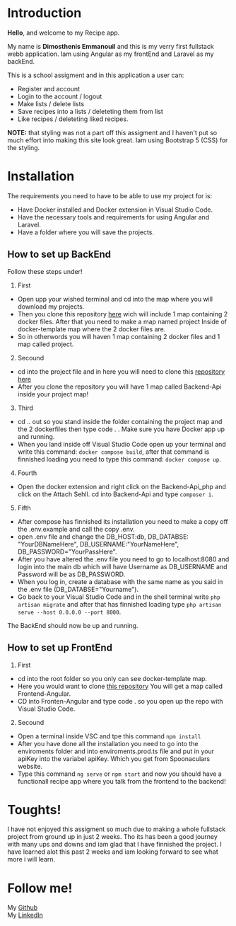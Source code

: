 
# Introduction

**Hello**, and welcome to my Recipe app.  
  
My name is **Dimosthenis Emmanouil** and this is my verry first fullstack webb application.
Iam using Angular as my frontEnd and Laravel as my backEnd.

This is a school assigment and in this application a user can:
- Register and account
- Login to the account / logout
- Make lists / delete lists
- Save recipes into a lists / deleteting them from list
- Like recipes / deleteting liked recipes.

**NOTE:** that styling was not a part off this assigment and I haven't put so much effort into
making this site look great. Iam using Bootstrap 5 (CSS) for the styling.


# Installation

The requirements you need to have to be able to use my project for is:

- Have Docker installed and Docker extension in Visual Studio Code.
- Have the necessary tools and requirements for using Angular and Laravel.
- Have a folder where you will save the projects.

## How to set up BackEnd

Follow these steps under!

1. First  
- Open upp your wished terminal and cd into the map where you will download my projects.
- Then you clone this repository [here](https://github.com/Albatraoz12/docker-template) wich will include 1 map containing 2 docker files. After that you need to make a map named project Inside of docker-template map where the 2 docker files are.
- So in otherwords you will haven 1 map containing 2 docker files and 1 map called project.

2. Secound  
- cd into the project file and in here you will need to clone this [repository here](https://github.com/Albatraoz12/Backend-Api)
- After you clone the repository you will have 1 map called Backend-Api inside your project map!

3. Third  
- cd .. out so you stand inside the folder containing the project map and the 2 dockerfiles then type code . . Make sure you have Docker app up and running.
- When you land inside off Visual Studio Code open up your terminal and write this command: `docker compose build`, after that command is finnished loading you need to type this command: `docker compose up`.

4. Fourth  
- Open the docker extension and right click on the Backend-Api_php and click on the Attach Sehll. cd into Backend-Api and type `composer i`.

5. Fifth  
- After compose has finnished its installation you need to make a copy off the .env.example and call the copy .env.
- open .env file and change the DB_HOST:db, DB_DATABSE: "YourDBNameHere", DB_USERNAME:"YourNameHere", DB_PASSWORD="YourPassHere".
- After you have altered the .env file you need to go to localhost:8080 and login into the main db which will have Username as DB_USERNAME and Password will be as DB_PASSWORD.
- When you log in, create a database with the same name as you said in the .env file (DB_DATABSE="Yourname").
- Go back to your Visual Studio Code and in the shell terminal write `php artisan migrate` and after that has finnished loading type `php artisan serve --host 0.0.0.0 --port 8000`.


The BackEnd should now be up and running.

## How to set up FrontEnd

1. First  
- cd into the root folder so you only can see docker-template map.
- Here you would want to clone [this repository](https://github.com/Albatraoz12/Frontend-Angular) You will get a map called Frontend-Angular.
- CD into Fronten-Angular and type code . so you open up the repo with Visual Studio Code.

2. Secound

- Open a terminal inside VSC and tpe this command `npm install`
- After you have done all the installation you need to go into the enviroments folder and into enviroments.prod.ts file and put in your apiKey into the variabel apiKey. Which you get from Spoonaculars website.
- Type this command `ng serve` or `npm start` and now you should have a functionall recipe app where you talk from the frontend to the backend!


# Toughts!

I have not enjoyed this assigment so much due to making a whole fullstack project from ground up in just 2 weeks.
Tho its has been a good journey with many ups and downs and iam glad that I have finnished the project. I have learned alot this past 2 weeks
and iam looking forward to see what more i will learn.

# Follow me!

My [Github](https://github.com/Albatraoz12)  
My [LinkedIn](https://www.linkedin.com/in/dimosthenis-emmanouil-4ba731207/)


